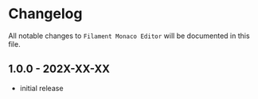 # Changelog

All notable changes to `Filament Monaco Editor` will be documented in this file.

## 1.0.0 - 202X-XX-XX

- initial release
